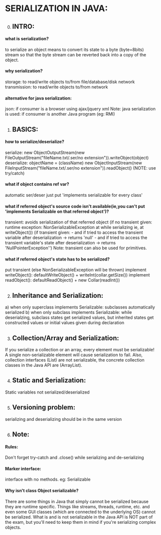 # SERIALIZATION IN JAVA:

0. ## INTRO:
#### what is serialization?
  to serialize an object means to convert its state to a byte (byte=8bits) stream so that the byte stream can be reverted back into a copy of the object.

#### why serialization?
  storage: to read/write objects to/from file/database/disk
  network transmission: to read/write objects to/from network

#### alternative for java serialization:
  json: if consumer is a browser using ajax/jquery
  xml
  Note: java serialization is used: if consumer is another Java program (eg: RMI)

1. ## BASICS:
#### how to serialize/deserialize?
  serialize: new ObjectOutputStream(new FileOutputStream("fileName.txt/.ser/no extension")).writeObject(object)
  deserialize: objectName = (className) new ObjectInputStream(new FileInputStream("fileName.txt/.ser/no extension")).readObject()
  (NOTE: use try/catch)

#### what if object contains ref var?
  automatic ser/deser
  just put 'implements serializable for every class'

#### what if referred object's source code isn't available(ie,you can't put 'implements Serializable on that referred object')?
  transient: avoids serialization of that referred object
  (if no transient given: runtime exception: NonSerializableException at while serializing ie, at writeObject())
  (if transient given: - and if tried to access the transient variable after deserialization -> returns 'null'
  		      - and if tried to access the transient variable's state after deserialization -> returns 'NullPointerException'')
  Note: transient can also be used for primitives.
  

#### what if referred object's state has to be serialized?
  put transient (else NonSerializableException will be thrown)
  implement writeObject(): defaultWriteObject() + writeInt(collar.getSize())
  implement readObject(): defaultReadObject() + new Collar(readInt())

2. ## Inheritance and Serialization:
a) when only superclass implements Serializable: subclasses automatically serialized
b) when only subclass implements Serializable: while deserialzing, subclass states get serialized values, but inherited states get constructed values or initial values given during declaration

3. ## Collection/Array and Serialization:
If you serialize a collection or an array, every element must be
serializable! A single non-serializable element will cause serialization to fail.
Also, collection interfaces (List) are not serializable, the concrete collection classes 
in the Java API are (ArrayList).

4. ## Static and Serialization: 
Static variables not serialized/deserialized

5. ## Versioning problem: 
serializing and deserializing should be in the same version

6. ## Note:
#### Rules:
Don't forget try-catch and .close() while serializing and de-serializing

#### Marker interface: 
interface with no methods. eg: Serializable

#### Why isn't class Object serializable? 
There are some things in Java that simply cannot
be serialized because they are runtime specific. Things like streams, threads, runtime,
etc. and even some GUI classes (which are connected to the underlying OS) cannot
be serialized. What is and is not serializable in the Java API is NOT part of the exam,
but you'll need to keep them in mind if you're serializing complex objects.

